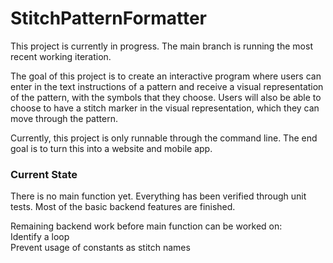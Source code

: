 # StitchPatternFormatter

This project is currently in progress. The main branch is running the most recent working iteration. 

The goal of this project is to create an interactive program where users can enter in the text instructions of a pattern and receive a visual
representation of the pattern, with the symbols that they choose. Users will also be able to choose to have a stitch marker in the visual 
representation, which they can move through the pattern. 

Currently, this project is only runnable through the command line. The end goal is to turn this into a website and mobile app. 

### Current State
There is no main function yet. Everything has been verified through unit tests. 
Most of the basic backend features are finished. 

Remaining backend work before main function can be worked on:\
Identify a loop\
Prevent usage of constants as stitch names

